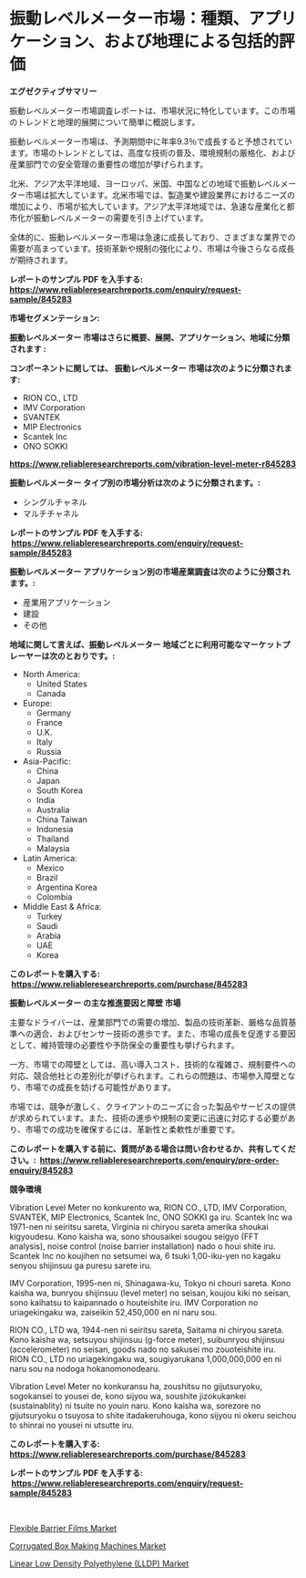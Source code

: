 <p><h1>振動レベルメーター市場：種類、アプリケーション、および地理による包括的評価</h1></p><p><strong>エグゼクティブサマリー</strong></p>
<p><p>振動レベルメーター市場調査レポートは、市場状況に特化しています。この市場のトレンドと地理的展開について簡単に概説します。</p><p>振動レベルメーター市場は、予測期間中に年率9.3％で成長すると予想されています。市場のトレンドとしては、高度な技術の普及、環境規制の厳格化、および産業部門での安全管理の重要性の増加が挙げられます。</p><p>北米、アジア太平洋地域、ヨーロッパ、米国、中国などの地域で振動レベルメーター市場は拡大しています。北米市場では、製造業や建設業界におけるニーズの増加により、市場が拡大しています。アジア太平洋地域では、急速な産業化と都市化が振動レベルメーターの需要を引き上げています。</p><p>全体的に、振動レベルメーター市場は急速に成長しており、さまざまな業界での需要が高まっています。技術革新や規制の強化により、市場は今後さらなる成長が期待されます。</p></p>
<p><strong>レポートのサンプル PDF を入手する: <a href="https://www.reliableresearchreports.com/enquiry/request-sample/845283">https://www.reliableresearchreports.com/enquiry/request-sample/845283</a></strong></p>
<p><strong>市場セグメンテーション:</strong></p>
<p><strong> 振動レベルメーター 市場はさらに概要、展開、アプリケーション、地域に分類されます :</strong></p>
<p><strong>コンポーネントに関しては、 振動レベルメーター 市場は次のように分類されます: &nbsp;</strong></p>
<p><ul><li>RION CO., LTD</li><li>IMV Corporation</li><li>SVANTEK</li><li>MIP Electronics</li><li>Scantek Inc</li><li>ONO SOKKI</li></ul></p>
<p><strong><a href="https://www.reliableresearchreports.com/vibration-level-meter-r845283">https://www.reliableresearchreports.com/vibration-level-meter-r845283</a></strong></p>
<p><strong> 振動レベルメーター タイプ別の市場分析は次のように分類されます。:</strong></p>
<p><ul><li>シングルチャネル</li><li>マルチチャネル</li></ul></p>
<p><strong>レポートのサンプル PDF を入手する: &nbsp;<a href="https://www.reliableresearchreports.com/enquiry/request-sample/845283">https://www.reliableresearchreports.com/enquiry/request-sample/845283</a></strong></p>
<p><strong> 振動レベルメーター アプリケーション別の市場産業調査は次のように分類されます。:</strong></p>
<p><ul><li>産業用アプリケーション</li><li>建設</li><li>その他</li></ul></p>
<p><strong>地域に関して言えば、振動レベルメーター 地域ごとに利用可能なマーケットプレーヤーは次のとおりです。:</strong></p>
<p><ul>
    <li>
        North America:
        <ul>
            <li>United States</li>
            <li>Canada</li>
        </ul>
    </li>
    <li>
        Europe:
        <ul>
            <li>Germany</li>
            <li>France</li>
            <li>U.K.</li>
            <li>Italy</li>
            <li>Russia</li>
        </ul>
    </li>
    <li>
        Asia-Pacific:
        <ul>
            <li>China</li>
            <li>Japan</li>
            <li>South Korea</li>
            <li>India</li>
            <li>Australia</li>
            <li>China Taiwan</li>
            <li>Indonesia</li>
            <li>Thailand</li>
            <li>Malaysia</li>
        </ul>
    </li>
    <li>
        Latin America:
        <ul>
            <li>Mexico</li>
            <li>Brazil</li>
            <li>Argentina Korea</li>
            <li>Colombia</li>
        </ul>
    </li>
    <li>
        Middle East & Africa:
        <ul>
            <li>Turkey</li>
            <li>Saudi</li>
            <li>Arabia</li>
            <li>UAE</li>
            <li>Korea</li>
        </ul>
    </li>
    </ul></p>
<p><strong>このレポートを購入する: &nbsp;<a href="https://www.reliableresearchreports.com/purchase/845283">https://www.reliableresearchreports.com/purchase/845283</a></strong></p>
<p><strong>振動レベルメーター の主な推進要因と障壁 市場</strong></p>
<p><p>主要なドライバーは、産業部門での需要の増加、製品の技術革新、厳格な品質基準への適合、およびセンサー技術の進歩です。また、市場の成長を促進する要因として、維持管理の必要性や予防保全の重要性も挙げられます。</p><p>一方、市場での障壁としては、高い導入コスト、技術的な複雑さ、規制要件への対応、競合他社との差別化が挙げられます。これらの問題は、市場参入障壁となり、市場での成長を妨げる可能性があります。</p><p>市場では、競争が激しく、クライアントのニーズに合った製品やサービスの提供が求められています。また、技術の進歩や規制の変更に迅速に対応する必要があり、市場での成功を確保するには、革新性と柔軟性が重要です。</p></p>
<p><strong>このレポートを購入する前に、質問がある場合は問い合わせるか、共有してください。:&nbsp; <a href="https://www.reliableresearchreports.com/enquiry/pre-order-enquiry/845283">https://www.reliableresearchreports.com/enquiry/pre-order-enquiry/845283</a></strong></p>
<p><strong>競争環境</strong></p>
<p><p>Vibration Level Meter no konkurento wa, RION CO., LTD, IMV Corporation, SVANTEK, MIP Electronics, Scantek Inc, ONO SOKKI ga iru. Scantek Inc wa 1971-nen ni seiritsu sareta, Virginia ni chiryou sareta amerika shoukai kigyoudesu. Kono kaisha wa, sono shousaikei sougou seigyo (FFT analysis), noise control (noise barrier installation) nado o houi shite iru. Scantek Inc no koujihen no setsumei wa, 6 tsuki 1,00-iku-yen no kagaku senyou shijinsuu ga puresu sarete iru. </p><p>IMV Corporation, 1995-nen ni, Shinagawa-ku, Tokyo ni chouri sareta. Kono kaisha wa, bunryou shijinsuu (level meter) no seisan, koujou kiki no seisan, sono kaihatsu to kaipannado o houteishite iru. IMV Corporation no uriagekingaku wa, zaiseikin 52,450,000 en ni naru sou. </p><p>RION CO., LTD wa, 1944-nen ni seiritsu sareta, Saitama ni chiryou sareta. Kono kaisha wa, setsuyou shijinsuu (g-force meter), suibunryou shijinsuu (accelerometer) no seisan, goods nado no sakusei mo zouoteishite iru. RION CO., LTD no uriagekingaku wa, sougiyarukana 1,000,000,000 en ni naru sou na nodoga hokanomonodearu. </p><p>Vibration Level Meter no konkuransu ha, zoushitsu no gijutsuryoku, sogokansei to yousei de, kono sijyou wa, soushite jizokukankei (sustainablity) ni tsuite no youin naru. Kono kaisha wa, sorezore no gijutsuryoku o tsuyosa to shite itadakeruhouga, kono sijyou ni okeru seichou to shinrai no yousei ni utsutte iru.</p></p>
<p><strong>このレポートを購入する: &nbsp; <a href="https://www.reliableresearchreports.com/purchase/845283">https://www.reliableresearchreports.com/purchase/845283</a></strong></p>
<p><strong>レポートのサンプル PDF を入手する: &nbsp;<a href="https://www.reliableresearchreports.com/enquiry/request-sample/845283">https://www.reliableresearchreports.com/enquiry/request-sample/845283</a></strong><strong></strong></p>
<p>&nbsp;</p>
<p><p><a href="https://www.linkedin.com/pulse/flexible-barrier-films-market-size-evaluating-its-trends-growth-xpjtc?trackingId=fIjSGMrSPYqdknnVeccSvw%3D%3D">Flexible Barrier Films Market</a></p><p><a href="https://www.linkedin.com/pulse/corrugated-box-making-machines-market-size-share-global-analysis-wz65c?trackingId=aMg%2Bs7W5IgXVyRCqd46BAA%3D%3D">Corrugated Box Making Machines Market</a></p><p><a href="https://www.linkedin.com/pulse/linear-low-density-polyethylene-lldp-market-growth-trends-covid-19-kfikc?trackingId=nUjk2m79FVCj5bNZl%2FBsnA%3D%3D">Linear Low Density Polyethylene (LLDP) Market</a></p></p>